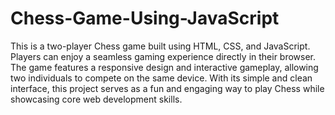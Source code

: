 # Chess-Game-Using-JavaScript

This is a two-player Chess game built using HTML, CSS, and JavaScript. Players can enjoy a seamless gaming experience directly in their browser. The game features a responsive design and interactive gameplay, allowing two individuals to compete on the same device. 
With its simple and clean interface, this project serves as a fun and engaging way to play Chess while showcasing core web development skills.
